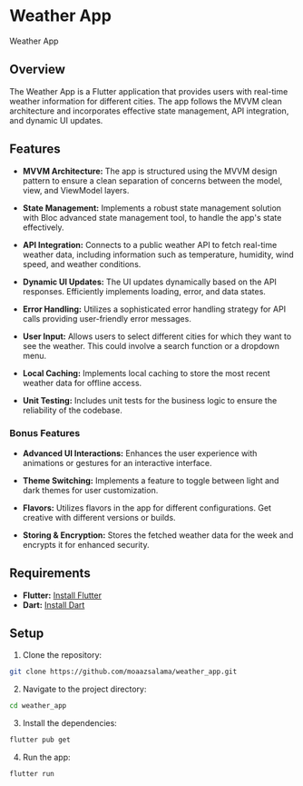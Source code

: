 # Weather App

Weather App

## Overview

The Weather App is a Flutter application that provides users with real-time weather information for different cities. The app follows the MVVM clean architecture and incorporates effective state management, API integration, and dynamic UI updates.

## Features

- **MVVM Architecture:** The app is structured using the MVVM design pattern to ensure a clean separation of concerns between the model, view, and ViewModel layers.

- **State Management:** Implements a robust state management solution with Bloc advanced state management tool, to handle the app's state effectively.

- **API Integration:** Connects to a public weather API to fetch real-time weather data, including information such as temperature, humidity, wind speed, and weather conditions.

- **Dynamic UI Updates:** The UI updates dynamically based on the API responses. Efficiently implements loading, error, and data states.

- **Error Handling:** Utilizes a sophisticated error handling strategy for API calls  providing user-friendly error messages.

- **User Input:** Allows users to select different cities for which they want to see the weather. This could involve a search function or a dropdown menu.

- **Local Caching:** Implements local caching to store the most recent weather data for offline access.

- **Unit Testing:** Includes unit tests for the business logic to ensure the reliability of the codebase.

### Bonus Features

- **Advanced UI Interactions:** Enhances the user experience with animations or gestures for an interactive interface.

- **Theme Switching:** Implements a feature to toggle between light and dark themes for user customization.

- **Flavors:** Utilizes flavors in the app for different configurations. Get creative with different versions or builds.

- **Storing & Encryption:** Stores the fetched weather data for the week and encrypts it for enhanced security.

## Requirements

- **Flutter:** [Install Flutter](https://flutter.dev/docs/get-started/install)
- **Dart:** [Install Dart](https://dart.dev/get-dart)

## Setup

1. Clone the repository:

```bash
git clone https://github.com/moaazsalama/weather_app.git
```

2. Navigate to the project directory:

```bash
cd weather_app
```

3. Install the dependencies:

```bash
flutter pub get
```

4. Run the app:

```bash
flutter run
```
